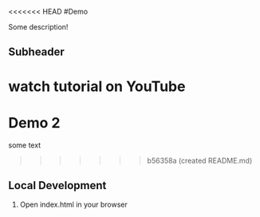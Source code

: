<<<<<<< HEAD
#Demo

Some description!

## Subheader

watch tutorial on YouTube
=======
# Demo 2

some text
>>>>>>> b56358a (created README.md)
## Local Development 

1. Open index.html in your browser